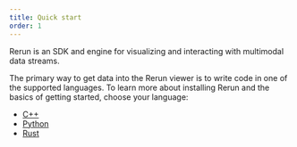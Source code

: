 ```yaml
---
title: Quick start
order: 1
---
```


Rerun is an SDK and engine for visualizing and interacting with multimodal data
streams.

The primary way to get data into the Rerun viewer is to write code in
one of the supported languages. To learn more about installing Rerun and
the basics of getting started, choose your language:

* [C++](./quick-start/cpp.md)
* [Python](./quick-start/python.md)
* [Rust](./quick-start/rust.md)
